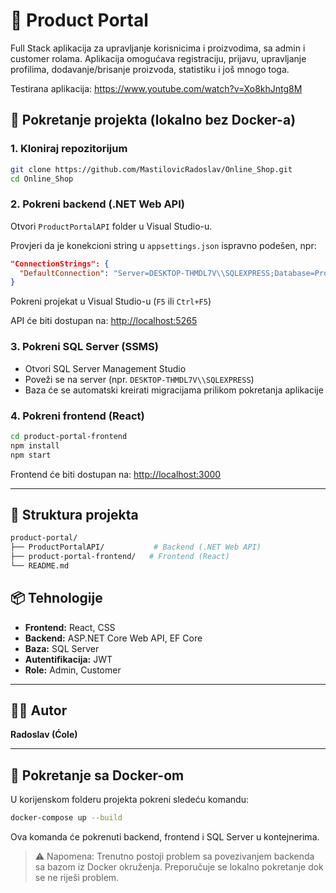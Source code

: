 
# 🛒 Product Portal

Full Stack aplikacija za upravljanje korisnicima i proizvodima, sa admin i customer rolama. Aplikacija omogućava registraciju, prijavu, upravljanje profilima, dodavanje/brisanje proizvoda, statistiku i još mnogo toga.

Testirana aplikacija: https://www.youtube.com/watch?v=Xo8khJntg8M

## 🚀 Pokretanje projekta (lokalno bez Docker-a)

### 1. Kloniraj repozitorijum

```bash
git clone https://github.com/MastilovicRadoslav/Online_Shop.git
cd Online_Shop
```

### 2. Pokreni backend (.NET Web API)

Otvori `ProductPortalAPI` folder u Visual Studio-u.

Provjeri da je konekcioni string u `appsettings.json` ispravno podešen, npr:

```json
"ConnectionStrings": {
  "DefaultConnection": "Server=DESKTOP-THMDL7V\\SQLEXPRESS;Database=ProductPortalDB;Trusted_Connection=True;"
}
```

Pokreni projekat u Visual Studio-u (`F5` ili `Ctrl+F5`)

API će biti dostupan na: [http://localhost:5265](http://localhost:5265)

### 3. Pokreni SQL Server (SSMS)

- Otvori SQL Server Management Studio
- Poveži se na server (npr. `DESKTOP-THMDL7V\\SQLEXPRESS`)
- Baza će se automatski kreirati migracijama prilikom pokretanja aplikacije

### 4. Pokreni frontend (React)

```bash
cd product-portal-frontend
npm install
npm start
```

Frontend će biti dostupan na: [http://localhost:3000](http://localhost:3000)

---

## 📁 Struktura projekta

```bash
product-portal/
├── ProductPortalAPI/           # Backend (.NET Web API)
├── product-portal-frontend/   # Frontend (React)
└── README.md
```

## 📦 Tehnologije

- **Frontend:** React, CSS  
- **Backend:** ASP.NET Core Web API, EF Core  
- **Baza:** SQL Server  
- **Autentifikacija:** JWT  
- **Role:** Admin, Customer  

---

## 🧑‍💻 Autor

**Radoslav (Ćole)**

---

## 🐳 Pokretanje sa Docker-om

U korijenskom folderu projekta pokreni sledeću komandu:

```bash
docker-compose up --build
```

Ova komanda će pokrenuti backend, frontend i SQL Server u kontejnerima.

> ⚠️ Napomena: Trenutno postoji problem sa povezivanjem backenda sa bazom iz Docker okruženja. Preporučuje se lokalno pokretanje dok se ne riješi problem.
